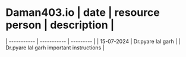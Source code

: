 # Daman403.io                       | date | resource person | description |
| ----------- | ----------- | --------- |
| 15-07-2024 | Dr.pyare lal garh  |
|  Dr.pyare lal garh important instructions |
